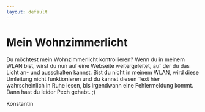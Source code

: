 ```yaml
---
layout: default
---
```

# Mein Wohnzimmerlicht

Du möchtest mein Wohnzimmerlicht kontrollieren?
Wenn du in meinem WLAN bist, wirst du nun auf eine Webseite weitergeleitet, auf der du das Licht an- und ausschalten kannst.
Bist du nicht in meinem WLAN, wird diese Umleitung nicht funktionieren und du kannst diesen Text hier wahrscheinlich in Ruhe lesen, bis irgendwann eine Fehlermeldung kommt.
Dann hast du leider Pech gehabt. ;)

Konstantin

<script>    
    window.location = "http://kobsnas.local:32768";
</script>